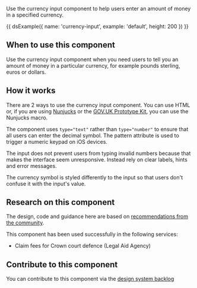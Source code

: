 Use the currency input component to help users enter an amount of money in a specified currency.

{{ dsExample({
  name: 'currency-input',
  example: 'default',
  height: 200
}) }}

## When to use this component

Use the currency input component when you need users to tell you an amount of money in a particular currency, for example pounds sterling, euros or dollars.

## How it works

There are 2 ways to use the currency input component. You can use HTML or, if you are using [Nunjucks](https://mozilla.github.io/nunjucks/) or the [GOV.UK Prototype Kit](https://govuk-prototype-kit.herokuapp.com/), you can use the Nunjucks macro.

The component uses `type="text"` rather than `type="number"` to ensure that all users can enter the decimal symbol. The pattern attribute is used to trigger a numeric keypad on iOS devices.

The input does not prevent users from typing invalid numbers because that makes the interface seem unresponsive. Instead rely on clear labels, hints and error messages.

The currency symbol is styled differently to the input so that users don't confuse it with the input's value.

## Research on this component

The design, code and guidance here are based on [recommendations from the community](https://github.com/alphagov/govuk-design-system-backlog/issues/68).

This component has been used successfully in the following services:

- Claim fees for Crown court defence (Legal Aid Agency)

## Contribute to this component

You can contribute to this component via the [design system backlog](https://github.com/skillsfundingagency/das-design-system/issues/9)